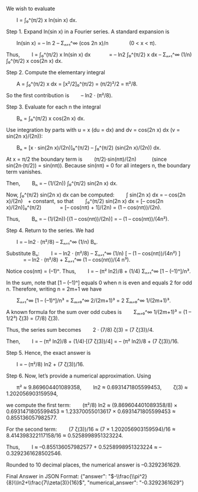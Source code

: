 We wish to evaluate

  I = ∫₀^(π/2) x ln(sin x) dx.

Step 1. Expand ln(sin x) in a Fourier series. A standard expansion is

  ln(sin x) = – ln 2 – Σₙ₌₁^∞ (cos 2n x)/n    (0 < x < π).

Thus,
  I = ∫₀^(π/2) x ln(sin x) dx
    = – ln2 ∫₀^(π/2) x dx – Σₙ₌₁^∞ (1/n) ∫₀^(π/2) x cos(2n x) dx.

Step 2. Compute the elementary integral

  A = ∫₀^(π/2) x dx = [x²/2]₀^(π/2) = (π/2)²/2 = π²/8.

So the first contribution is
  – ln2 · (π²/8).

Step 3. Evaluate for each n the integral

  Bₙ = ∫₀^(π/2) x cos(2n x) dx.

Use integration by parts with u = x (du = dx) and dv = cos(2n x) dx (v = sin(2n x)/(2n)):

  Bₙ = [x · sin(2n x)/(2n)]₀^(π/2) – ∫₀^(π/2) (sin(2n x)/(2n)) dx.

At x = π/2 the boundary term is
  (π/2)·sin(nπ)/(2n)   (since sin(2n·(π/2)) = sin(nπ)).
Because sin(nπ) = 0 for all integers n, the boundary term vanishes.

Then,
  Bₙ = – (1/(2n)) ∫₀^(π/2) sin(2n x) dx.

Now, ∫₀^(π/2) sin(2n x) dx can be computed:
  ∫ sin(2n x) dx = – cos(2n x)/(2n) + constant,
so that
  ∫₀^(π/2) sin(2n x) dx = [– cos(2n x)/(2n)]₀^(π/2)
    = [– cos(nπ) + 1]/(2n) = (1 – cos(nπ))/(2n).

Thus,
  Bₙ = – (1/(2n))·[(1 – cos(nπ))/(2n)] = – (1 – cos(nπ))/(4n²).

Step 4. Return to the series. We had

  I = – ln2 · (π²/8) – Σₙ₌₁^∞ (1/n) Bₙ.

Substitute Bₙ:
  I = – ln2 · (π²/8) – Σₙ₌₁^∞ (1/n) [ – (1 – cos(nπ))/(4n²) ]
    = – ln2 · (π²/8) + Σₙ₌₁^∞ (1 – cos(nπ))/(4 n³).

Notice cos(nπ) = (–1)ⁿ. Thus,
  I = – (π² ln2)/8 + (1/4) Σₙ₌₁^∞ [1 – (–1)ⁿ]/n³.

In the sum, note that [1 – (–1)ⁿ] equals 0 when n is even and equals 2 for odd n. Therefore, writing n = 2m+1 we have

  Σₙ₌₁^∞ [1 – (–1)ⁿ]/n³ = Σₘ₌₀^∞ 2/(2m+1)³ = 2 Σₘ₌₀^∞ 1/(2m+1)³.

A known formula for the sum over odd cubes is
  Σₘ₌₀^∞ 1/(2m+1)³ = (1 – 1/2³) ζ(3) = (7/8) ζ(3).

Thus, the series sum becomes
  2 · (7/8) ζ(3) = (7 ζ(3))/4.

Then,
  I = – (π² ln2)/8 + (1/4)·[(7 ζ(3))/4] = – (π² ln2)/8 + (7 ζ(3))/16.

Step 5. Hence, the exact answer is

  I = – (π²/8) ln2 + (7 ζ(3))/16.

Step 6. Now, let’s provide a numerical approximation. Using

  π² ≈ 9.869604401089358,
  ln2 ≈ 0.6931471805599453,
  ζ(3) ≈ 1.202056903159594,

we compute the first term:
  (π²/8) ln2 ≈ (9.869604401089358/8) × 0.6931471805599453 ≈ 1.23370055013617 × 0.6931471805599453 ≈ 0.855136057982577.

For the second term:
  (7 ζ(3))/16 ≈ (7 × 1.202056903159594)/16 ≈ 8.414398322117158/16 ≈ 0.5258998951323224.

Thus,
  I ≈ –0.855136057982577 + 0.5258998951323224 ≈ –0.3292361628502546.

Rounded to 10 decimal places, the numerical answer is –0.3292361629.

Final Answer in JSON Format:
{"answer": "$-\\frac{\\pi^2}{8}\\ln2+\\frac{7\\zeta(3)}{16}$", "numerical_answer": "-0.3292361629"}